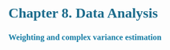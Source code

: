 <!-- Chapter 8 Data Analysis -->


# <span style="color: #1c6c8c; font-family: cambria"> Chapter 8. Data Analysis </span>

### <span style="color: #147ca4; font-family: cambria"> Weighting and complex variance estimation </span>